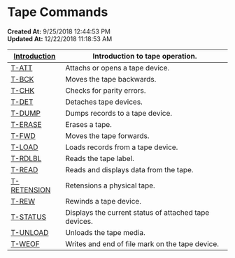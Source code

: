 # Tape Commands

**Created At:** 9/25/2018 12:44:53 PM  
**Updated At:** 12/22/2018 11:18:53 AM  



| [Introduction](tape) | Introduction to tape operation. |
| --- | --- |
| [T-ATT](t-att) | Attachs or opens a tape device. |
| [T-BCK](t-bck) | Moves the tape backwards. |
| [T-CHK](t-chk) | Checks for parity errors. |
| [T-DET](t-det) | Detaches tape devices. |
| [T-DUMP](t-dump) | Dumps records to a tape device. |
| [T-ERASE](t-erase) | Erases a tape. |
| [T-FWD](t-fwd) | Moves the tape forwards. |
| [T-LOAD](t-load) | Loads records from a tape device. |
| [T-RDLBL](t-rdlbl) | Reads the tape label. |
| [T-READ](t-read) | Reads and displays data from the tape. |
| [T-RETENSION](t-retension) | Retensions a physical tape. |
| [T-REW](t-rew) | Rewinds a tape device. |
| [T-STATUS](t-status) | Displays the current status of attached tape devices. |
| [T-UNLOAD](t-unload) | Unloads the tape media. |
| [T-WEOF](t-weof) | Writes and end of file mark on the tape device. |

